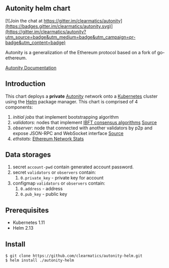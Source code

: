 ## Autonity helm chart

[![Join the chat at https://gitter.im/clearmatics/autonity](https://badges.gitter.im/clearmatics/autonity.svg)](https://gitter.im/clearmatics/autonity?utm_source=badge&utm_medium=badge&utm_campaign=pr-badge&utm_content=badge)

Autonity is a generalization of the Ethereum protocol based on a fork of go-ethereum.

[Autonity Documentation](https://docs.autonity.io)

## Introduction

This chart deploys a **private** [Autonity](https://www.autonity.io/) network onto a [Kubernetes](http://kubernetes.io) cluster using the [Helm](https://helm.sh) package manager. This chart is comprised of 4 components:

1. *initial jobs* that implement bootstrapping algorithm
1. *validators*: nodes that implement [IBFT consensus algorithms](https://docs.autonity.io/IBFT/index.html) [Source](https://github.com/clearmatics/autonity/blob/master/Dockerfile)
1. *observer*: node that connected with another validators by p2p and expose JSON-RPC and WebSocket interface [Source](https://github.com/clearmatics/autonity/blob/master/Dockerfile)
1. *ethstats*: [Ethereum Network Stats](https://github.com/cubedro/eth-netstats)

## Data storages

1. secret `account-pwd` contain generated account password.
1. secret `validators` or `observers` contain:   
   1. `0.private_key` - private key for account
1. configmap `validators` or `observers` contain:
   1. `0.address` - address
   1. `0.pub_key` - public key

## Prerequisites

* Kubernetes 1.11
* Helm 2.13


## Install

```console
$ git clone https://github.com/clearmatics/autonity-helm.git
$ helm install ./autonity-helm
```


